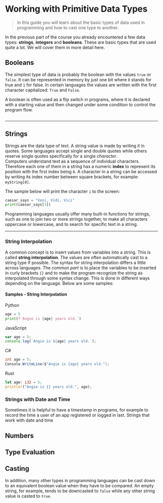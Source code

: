 # Working with Primitive Data Types
> In this guide you will learn about the basic types of data used in programming and how to cast one type to another.

In the previous part of the course you already encountered a few data types: **strings**, **integers** and **booleans**. These are basic types that are used quite a lot. We will cover them in more detail here.

## Booleans
The simplest type of data is probably the boolean with the values `true` or `false`. It can be represented in memory by just one bit where `0` stands for true and `1` for false. In certain languages the values are written with the first character capitalized: `True` and `False`.

A boolean is often used as a flip switch in programs, where it is declared with a starting value and then changed under some condition to control the program flow. 

```
```
---
## Strings
Strings are the data type of text. A string value is made by writing it in quotes. Some languages accept single and double quotes while others reserve single quotes specifically for a single _character_.  
Computers understand text as a sequence of individual characters. Therefore each one of them in a string has a numeric **index** to represent its position with the first index being `0`. A character in a string can be accessed by writing its index number between square brackets, for example: `myString[0]`.

The sample below will print the character `i` to the screen:
```python
caesar_says = "Veni, Vidi, Vici"
print(caesar_says[3])
```

Programming languages usually offer many built-in functions for strings, such as one to join two or more strings together, to make all characters uppercase or lowercase, and to search for specific text in a string.

---
### String Interpolation
A common concept is to insert values from variables into a string. This is called **string interpolation**. The values are often automatically cast to a string type if possible. The syntax for string interpolation differs a little across languages. The _common part_ is to place the variables to be inserted in curly brackets `{}` and to make the program recognize the string as interpolated through some syntax change. This is done in different ways depending on the language. Below are some samples:

#### Samples - String Interpolation
Python
```python
age = 5
print(f'Angie is {age} years old.')
```

JavaScript
```javascript
var age = 5;
console.log(`Angie is ${age} years old.`);
```

C#
```csharp
int age = 5;
Console.WriteLine($"Angie is {age} years old.");
```

Rust
```rust
let age: i32 = 5;
println!("Angie is {} years old.", age);
```

### Strings with Date and Time
Sometimes it is helpful to have a timestamp in programs, for example to record the time a user of an app registered or logged in last. Strings that work with date and time 


## Numbers


## Type Evaluation


## Casting

In addition, many other types in programming languages can be cast down to an equivalent boolean value when they have to be compared. An empty string, for example, tends to be downcasted to `false` while any other string value is casted to `true`.